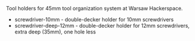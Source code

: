 Tool holders for 45mm tool organization system at Warsaw Hackerspace.

  - screwdriver-10mm - double-decker holder for 10mm screwdrivers
  - screwdriver-deep-12mm - double-decker holder for 12mm screwdrivers, extra deep (35mm), one hole less
